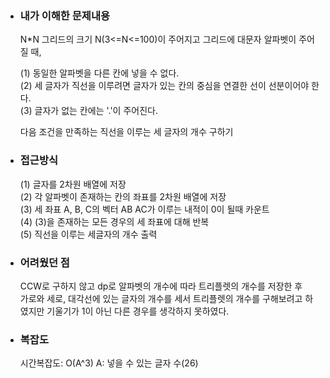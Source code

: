 - ### 내가 이해한 문제내용  
  N*N 그리드의 크기 N(3<=N<=100)이 주어지고 그리드에 대문자 알파벳이 주어질 때, 
    
  (1) 동일한 알파벳을 다른 칸에 넣을 수 없다.  
  (2) 세 글자가 직선을 이루려면 글자가 있는 칸의 중심을 연결한 선이 선분이어야 한다.  
  (3) 글자가 없는 칸에는 '.'이 주어진다.  
    
  다음 조건을 만족하는 직선을 이루는 세 글자의 개수 구하기  
  
- ###  접근방식  
  (1) 글자를 2차원 배열에 저장  
  (2) 각 알파벳이 존재하는 칸의 좌표를 2차원 배열에 저장   
  (3) 세 좌표 A, B, C의 벡터 AB AC가 이루는 내적이 0이 될때 카운트   
  (4) (3)을 존재하는 모든 경우의 세 좌표에 대해 반복  
  (5) 직선을 이루는 세글자의 개수 출력  
  
- ### 어려웠던 점  
  CCW로 구하지 않고 dp로 알파벳의 개수에 따라 트리플렛의 개수를 저장한 후  
  가로와 세로, 대각선에 있는 글자의 개수를 세서 트리플렛의 개수를 구해보려고 하였지만 기울기가 1이 아닌 다른 경우를 생각하지 못하였다.  

- ### 복잡도  
  시간복잡도: O(A^3) A: 넣을 수 있는 글자 수(26)    
  
